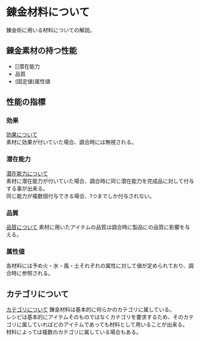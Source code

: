 # 錬金材料について
錬金術に用いる材料についての解説。

## 錬金素材の持つ性能
* []潜在能力
* 品質
* (固定値)属性値

## 性能の指標 

### 効果
[効果について](AlchemicProduct.md)  
素材に効果が付いていた場合、調合時には無視される。

### 潜在能力
[潜在能力について](AlchemicProduct.md)  
素材に潜在能力が付いていた場合、調合時に同じ潜在能力を完成品に対して付与する事が出来る。  
同じ能力が複数個付与できる場合、1つまでしか付与されない。

### 品質
[品質について](AlchemicProduct.md)
素材に用いたアイテムの品質は調合時に製品にの品質に影響を与える。

### 属性値
各材料には予め火・水・風・土それぞれの属性に対して値が定められており、調合時に参照される。

## カテゴリについて
[カテゴリについて](Category.md)
錬金材料は基本的に何らかのカテゴリに属している。  
レシピは基本的にアイテムそのものではなくカテゴリを要求するため、そのカテゴリに属していればどのアイテムであっても材料として用いることが出来る。  
材料によっては複数のカテゴリに属している場合もある。